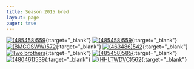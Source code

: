 ```yaml
---
title: Season 2015 bred
layout: page
pager: true
---
```


[![(485458)559](/img/thumbs/a39a17479a85fd3c988756acaf3928eb97ac6f07.png)](http://i205.photobucket.com/albums/bb166/schilduil/Exhibition%20Budgerigars/Season%202015%20bred/2016-01-13%2022.22.15_zps5enqysfy.png){:target="_blank"}
[![(485458)559](/img/thumbs/8e31059f032ec49374fbd3906467b17a0d5b355f.png)](http://i205.photobucket.com/albums/bb166/schilduil/Exhibition%20Budgerigars/Season%202015%20bred/2016-01-13%2022.22.05_zpsptrsoivb.png){:target="_blank"}
[![(BMCOSWW)572](/img/thumbs/fe9e740bef7496574be6e4a7a2f7be63b221b247.jpg)](http://i205.photobucket.com/albums/bb166/schilduil/Exhibition%20Budgerigars/Season%202015%20bred/5C0E6308-2532-45D4-AB4F-72FDCEEC3A37_zpsc5r9xyao.jpg){:target="_blank"}
[![(463486)542](/img/thumbs/9cd63287386c98a64261c247381bb9dfe858b579.jpg)](http://i205.photobucket.com/albums/bb166/schilduil/Exhibition%20Budgerigars/Season%202015%20bred/2015-08-19%2019.18.06_zpsoz3yrqf7.jpg){:target="_blank"}
[![Two brothers](/img/thumbs/760f505b0a86381a7a336ba8ffe73a08fe4567b0.jpg)](http://i205.photobucket.com/albums/bb166/schilduil/Exhibition%20Budgerigars/Season%202015%20bred/DSC02103_zpsm0iuujk0.jpg){:target="_blank"}
[![(485458)585](/img/thumbs/cfff34842227f21baa749d403670408c6eb9f337.jpg)](http://i205.photobucket.com/albums/bb166/schilduil/Exhibition%20Budgerigars/Season%202015%20bred/DSC02077_zpsvu1xjrdo.jpg){:target="_blank"}
[![(480461)539](/img/thumbs/8ce642e19ba6e5058bae6a7c013fd35b38c22a26.jpg)](http://i205.photobucket.com/albums/bb166/schilduil/Exhibition%20Budgerigars/Season%202015%20bred/DSC01760_zpsd7mypskn.jpg){:target="_blank"}
[![(HHLTWDVC)562](/img/thumbs/dafcb52a1237aaa3306bea5b5bc8d4c49a5fa7c1.jpg)](http://i205.photobucket.com/albums/bb166/schilduil/Exhibition%20Budgerigars/Season%202015%20bred/DSC01603_zpsce9kerzy.jpg){:target="_blank"}
